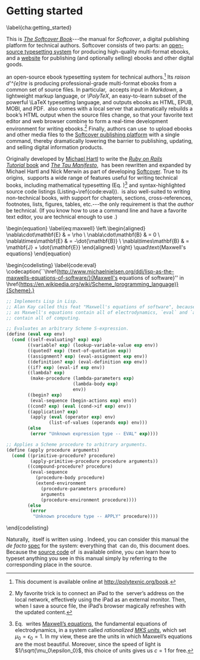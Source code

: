 # Getting started
\label{cha:getting_started}

This is [*The Softcover Book*](http://manual.softcover.io/book)---the manual for *Softcover*, a digital publishing platform for technical authors. Softcover consists of two parts: an [open-source typesetting system](https://github.com/softcover/softcover) for producing high-quality multi-format ebooks, and a [website](http://softcover.io/) for publishing (and optionally selling) ebooks and other digital goods.



an open-source
ebook typesetting system for technical authors.[^1] Its *raison d'\^{e}tre* is producing
professional-grade multi-format ebooks from a common set of source
files. In particular,  accepts input in *Markdown*, a lightweight markup
language, or *\PolyTeX*, an easy-to-learn subset of the powerful
\LaTeX typesetting language, and outputs ebooks as HTML, EPUB, MOBI, and
PDF.  also comes with a local server that automatically rebuilds a
book’s HTML output when the source files change, so that your favorite
text editor and web browser combine to form a real-time development
environment for writing ebooks.[^2] Finally, authors can use  to upload
ebooks and other media files to the [Softcover publishing
platform](http://softcover.io/) with a single command, thereby
dramatically lowering the barrier to publishing, updating, and selling
digital information products.

Originally developed by [Michael Hartl](http://www.michaelhartl.com/) to
write the [*Ruby on Rails Tutorial* book](http://railstutorial.org/book) and [*The Tau
Manifesto*](http://tauday.com/tau-manifesto),  has been rewritten and
expanded by Michael Hartl and Nick Merwin as part of developing
[Softcover](http://softcover.io/). True to its origins,  supports a wide
range of features useful for writing technical books, including
mathematical typesetting (Eq. )[^3] and syntax-highlighted source code
listings (Listing~\ref{code:eval}).  is also well-suited to writing
non-technical books, with support for chapters, sections,
cross-references, footnotes, lists, figures, tables, etc.---the only
requirement is that the *author* be technical. (If you know how to use a
command line and have a favorite text editor, you are technical enough
to use .)

\begin{equation}
\label{eq:maxwell}
\left.\begin{aligned}
\nabla\cdot\mathbf{E} & = \rho \\
\nabla\cdot\mathbf{B} & = 0 \\
\nabla\times\mathbf{E} & = -\dot{\mathbf{B}} \\
\nabla\times\mathbf{B} & = \mathbf{J} + \dot{\mathbf{E}}
\end{aligned}
\right\}
\quad\text{Maxwell's equations}
\end{equation}

\begin{codelisting}
\label{code:eval}
\codecaption{``\href{http://www.michaelnielsen.org/ddi/lisp-as-the-maxwells-equations-of-software/}{Maxwell's equations of software}'' in \href{https://en.wikipedia.org/wiki/Scheme_(programming_language)}{Scheme}.}
```scheme
;; Implements Lisp in Lisp.
;; Alan Kay called this feat "Maxwell's equations of software", because just
;; as Maxwell's equations contain all of electrodynamics, `eval` and `apply`
;; contain all of computing.

;; Evaluates an arbitrary Scheme S-expression.
(define (eval exp env)
  (cond ((self-evaluating? exp) exp)
        ((variable? exp) (lookup-variable-value exp env))
        ((quoted? exp) (text-of-quotation exp))
        ((assignment? exp) (eval-assignment exp env))
        ((definition? exp) (eval-definition exp env))
        ((if? exp) (eval-if exp env))
        ((lambda? exp)
         (make-procedure (lambda-parameters exp)
                         (lambda-body exp)
                         env))
        ((begin? exp)
         (eval-sequence (begin-actions exp) env))
        ((cond? exp) (eval (cond->if exp) env))
        ((application? exp)
         (apply (eval (operator exp) env)
                (list-of-values (operands exp) env)))
        (else
         (error "Unknown expression type -- EVAL" exp))))

;; Applies a Scheme procedure to arbitrary arguments.
(define (apply procedure arguments)
  (cond ((primitive-procedure? procedure)
         (apply-primitive-procedure procedure arguments))
        ((compound-procedure? procedure)
         (eval-sequence
           (procedure-body procedure)
           (extend-environment
             (procedure-parameters procedure)
             arguments
             (procedure-environment procedure))))
        (else
         (error
          "Unknown procedure type -- APPLY" procedure))))
```
\end{codelisting}

Naturally,  itself is written using . Indeed, you can consider this
manual the *de facto*
[spec](http://en.wikipedia.org/wiki/Specification_(technical_standard))
for the system: everything that  can do, this document does. Because the
[source code](http://polytexnic.org/source) of  is available online, you
can learn how to typeset anything you see in this manual simply by
referring to the corresponding place in the source.

[^1]: This document is available online at <http://polytexnic.org/book>.

[^2]: My favorite trick is to connect an iPad to the  server’s address
    on the local network, effectively using the iPad as an external
    monitor. Then, when I save a source file, the iPad’s browser
    magically refreshes with the updated content.

[^3]: Eq.  writes [Maxwell’s
    equations](http://en.wikipedia.org/wiki/Maxwell's_equations), the
    fundamental equations of electrodynamics, in a system called
    *rationalized [MKS
    units](http://en.wikipedia.org/wiki/MKS_system_of_units)*, which set
    $\mu_0=\epsilon_0=1$. In my view, these are the units in which
    Maxwell’s equations are the most beautiful. Moreover, since the
    speed of light is $1/\sqrt{\mu_0\epsilon_0}$, this choice of units
    gives us $c=1$ for free.
